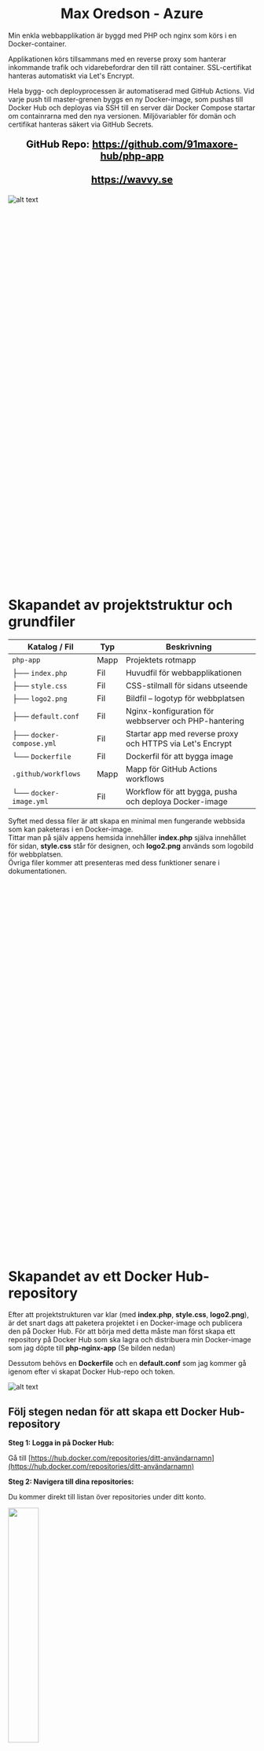 <h1 align="center">Max Oredson - Azure</h1>

Min enkla webbapplikation är byggd med PHP och nginx som körs i en Docker-container.

Applikationen körs tillsammans med en reverse proxy som hanterar inkommande trafik och vidarebefordrar den till rätt container. SSL-certifikat hanteras automatiskt via Let's Encrypt.

Hela bygg- och deployprocessen är automatiserad med GitHub Actions. Vid varje push till master-grenen byggs en ny Docker-image, som pushas till Docker Hub och deployas via SSH till en server där Docker Compose startar om containrarna med den nya versionen. Miljövariabler för domän och certifikat hanteras säkert via GitHub Secrets.

<p align="center" style="font-size: 20px; color: black;">
  <strong>GitHub Repo:</strong>
  <a href="https://github.com/91maxore-hub/php-app" style="color: black; font-weight: bold;">
    https://github.com/91maxore-hub/php-app
  </a>
  <br><br>
  <a href="https://wavvy.se" style="color: black; font-weight: bold;">
    https://wavvy.se
  </a>
</p>

![alt text](image-20.png)

<div style="margin-top: 800px;"></div>

# Skapandet av projektstruktur och grundfiler

| Katalog / Fil            | Typ  | Beskrivning                                               |
| ------------------------ | ---- | --------------------------------------------------------- |
| `php-app`                | Mapp | Projektets rotmapp                                        |
| ├── `index.php`          | Fil  | Huvudfil för webbapplikationen                            |
| ├── `style.css`          | Fil  | CSS-stilmall för sidans utseende                          |
| ├── `logo2.png`          | Fil  | Bildfil – logotyp för webbplatsen                         |
| ├── `default.conf`       | Fil  | Nginx-konfiguration för webbserver och PHP-hantering      |
| ├── `docker-compose.yml` | Fil  | Startar app med reverse proxy och HTTPS via Let's Encrypt |
| └── `Dockerfile`         | Fil  | Dockerfil för att bygga image                             |
| `.github/workflows`      | Mapp | Mapp för GitHub Actions workflows                         |
| └── `docker-image.yml`   | Fil  | Workflow för att bygga, pusha och deploya Docker-image    |

Syftet med dessa filer är att skapa en minimal men fungerande webbsida som kan paketeras i en Docker-image.  
Tittar man på själv appens hemsida innehåller **index.php** själva innehållet för sidan, **style.css** står för designen, och **logo2.png** används som logobild för webbplatsen.  
Övriga filer kommer att presenteras med dess funktioner senare i dokumentationen.

<div style="margin-top: 800px;"></div>

# Skapandet av ett Docker Hub-repository

Efter att projektstrukturen var klar (med **index.php**, **style.css**, **logo2.png**), är det snart dags att paketera projektet i en Docker-image och publicera den på Docker Hub.
För att börja med detta måste man först skapa ett repository på Docker Hub som ska lagra och distribuera min Docker-image som jag döpte till **php-nginx-app** (Se bilden nedan)

Dessutom behövs en **Dockerfile** och en **default.conf** som jag kommer gå igenom efter vi skapat Docker Hub-repo och token.

![alt text](image.png)

## Följ stegen nedan för att skapa ett **Docker Hub-repository**

**Steg 1: Logga in på Docker Hub:**

Gå till [https://hub.docker.com/repositories/ditt-användarnamn](https://hub.docker.com/repositories/ditt-användarnamn)

**Steg 2: Navigera till dina repositories:**

Du kommer direkt till listan över repositories under ditt konto. 

<div style="page-break-inside: avoid;">
  <img src="image-15.png" style="width:35%">
</div>

**Steg 3: Skapa ett nytt repository:**

Klicka på **"Create a Repository"** längst bort till höger.

![alt text](image-16.png)

**Steg 4: Fyll i repository-information:**

- **Repository Name:** Ange ett namn för ditt repo, t.ex. `php-app` kommer bli **ditt-användarnamn**/`php-app` senare när du ska bygga och pusha Docker-image  
- **Visibility:** Välj om ditt repo ska vara **Public** eller **Private**  
- **Description:** Lägg till en kort beskrivning av vad repot innehåller  
- Klicka på **"Create"**

![alt text](image-17.png)

<div style="margin-top: 380px;"></div>

# Skapandet av Docker Hub-token

### Följ stegen nedan för att skapa en **Docker Hub-token** som senare kommer att sparas som GitHub Secret och användas för autentisering för CI/CD-deployment

**Steg 1: Navigera till Account Settings:**

Klicka på ditt profilnamn uppe till höger → välj **Account Settings**.

![alt text](image-13.png)

<div style="margin-top: 400px;"></div>

**Steg 2: Gå till Personal access tokens:**

I inställningsmenyn, klicka på **"Personal Access Tokens"**.

![alt text](image-14.png)

**Steg 3: Navigera till skapandet av token:**

Klicka på **"Generate New Token"** längst bort till höger.

![alt text](image-18.png)

<div style="margin-top: 400px;"></div>

**Steg 4: Skapa en ny token**

- **Access token description:** Ge token ett namn, t.ex. `Docker Hub-token`
- **Access permissions:** Välj **Read & Write** för att möjliggöra både nedladdning (pull) och uppladdning (push) av images
- Klicka på **"Generate"**

![alt text](image-19.png)

**Steg 5: Kopiera token direkt:**

Kopiera token direkt och spara den säkert. Du kommer **inte** kunna se den igen efteråt. Denna token kommer vi senare spara som en GitHub Secret och använda för CI/CD-deployment för att autentisera mot Docker Hub.

<div style="margin-top: 400px;"></div>

# Skapandet av Dockerfile

Jag skapade därefter en Dockerfile som installerar PHP 8.2 med FPM, nginx, och kopierar in mina applikations-filer från **php-app** (projektmappen) samt en egen nginx-konfiguration.  
**Kortfattat:** en Dockerfile är en fil som beskriver hur ens Docker-image ska byggas.

**Dockerfile** (php-app/Dockerfile) gör följande:

1. Använder officiell PHP 8.2 som grund.
2. Uppdaterar paketlistan och installerar nginx webbserver, sen rensar cache för att hålla image liten.
3. Tar bort standardfiler i nginx webbroot och kopierar in applikationens filer dit.
4. Byter arbetskatalog till webbroot och kopierar en egen nginx-konfigurationsfil.
5. Exponerar port 80 och startar php-fpm i bakgrunden samt nginx i förgrunden för att hantera webbtrafiken.

## 📄 Dockerfile

```Dockerfile
# Använd officiell PHP 8.2 FPM image som bas (PHP med FastCGI Process Manager)
FROM php:8.2-fpm

# Uppdatera paketlistan och installera Nginx webbserver
RUN apt-get update && \
    apt-get install -y nginx && \
    apt-get clean && \
    rm -rf /var/lib/apt/lists/*  # Rensa cache för att hålla image liten

# Ta bort standardfiler i Nginx webbroot för att undvika att visa standardstartsidan
RUN rm -rf /var/www/html/*

# Kopiera applikationens filer från din dator till containerns webbrot
COPY . /var/www/html

# Byt arbetskatalog till webbrot, där index.php ligger
WORKDIR /var/www/html

# Kopiera din egen Nginx-konfiguration till standardplats
COPY default.conf /etc/nginx/sites-available/default

# Exponera port 80 för webbtrafik utanför containern
EXPOSE 80

# Starta php-fpm i bakgrunden och nginx i förgrunden
CMD ["bash", "-c", "php-fpm & nginx -g 'daemon off;'"]
```

<div style="margin-top: 400px;"></div>

# Skapandet av nginx-konfiguration (default.conf)

Jag skapade även **default.conf** som är en typ av nginx-konfigurations fil, där jag konfigurerade nginx att peka på rätt katalog och hantera PHP-filer.
Den styr även hur webbservern hanterar filer och PHP-kod för att säkerställa att webbplatsen fungerar korrekt och säkert.

**default.conf** (php-app/default.conf) gör följande:

1. Lyssnar på port 80 för HTTP-förfrågningar.
2. Redirectar automatiskt HTTP-förfrågningar till HTTPS.
3. Anger webbrot och standardfil (`index.php`).
4. Hanterar förfrågningar och skickar saknade filer till `index.php`.
5. Serverar statiska filer direkt utan PHP.
6. Skickar PHP-filer till PHP-FPM för bearbetning.

## 📄 default.conf

```default.conf
server {
    listen 80;
    server_name localhost;

    # Om förfrågan inte kommer via HTTPS enligt reverse proxy, gör redirect
    if ($http_x_forwarded_proto != "https") {
        return 301 https://$host$request_uri;
    }

    root /var/www/html;
    index index.php index.html;

    location / {
        try_files $uri $uri/ /index.php?$query_string;
    }

    location ~* \.(css|js|jpg|jpeg|png|gif|ico|svg)$ {
        try_files $uri =404;
    }

    location ~ \.php$ {
        include fastcgi_params;
        fastcgi_pass 127.0.0.1:9000;
        fastcgi_index index.php;
        fastcgi_param SCRIPT_FILENAME $document_root$fastcgi_script_name;
    }

    location ~ /\.ht {
        deny all;
    }
}
```

# Byggandet av Docker Image och ladda upp till Docker Hub

### Nu är det dags att gå igenom stegen för att paketera projektet i en Docker-image och publicera den på Docker Hub

**Steg 1: Byggandet av Docker Image**

Jag använde terminalen och angav följande kommando i projektmappen (där appens samtliga filer finns) för att bygga mina applikations-filer till en Docker-image och ge den en tagg.  

**91maxore** = användarnamn  
**php-nginx-app** = repo på Docker Hub

```bash
docker build -t 91maxore/php-nginx-app:latest .
```

**Steg 2: Logga in på Docker Hub**

Logga in på Docker Hub via terminalen:
```bash
docker login
```

Angav mitt användarnamn och lösenord som jag använder till Docker Hub.


**Steg 3: Pusha Docker-image till Docker Hub**

När imagen är byggd och du är inloggad, pusha imagen till Docker Hub med:
```bash
docker push 91maxore/php-nginx-app:latest
```

Detta pushar min nyskapade Docker-image till Docker Hub och är redo för användning.  
Nu ligger den på Docker Hub:

🔗 https://hub.docker.com/repository/docker/91maxore/php-nginx-app/

**Steg 4: Testa containern lokalt**  
Innan vi går vidare behöver vi först testa att containern fungerar som den ska, och därmed testar vi den lokalt först.  Så jag började med att testköra den med:
```bash
docker run -d -p 8080:80 91maxore/php-nginx-app:latest
```

**Notera:** Att den mappar port 80 inne i containern (där nginx kör) till port 8080 lokalt på min dator.

**Steg 5: Kontrollera att containern körs**  
För att se om containern är igång kan du använda:

```bash
docker ps
```

Detta borde returneras med din container, ex. **91maxore/php-nginx-app** i mitt fall.

Sedan kunde jag öppna webappen i webbläsaren via:
```bash
http://localhost:8080
```

Där laddades min PHP-webapp utan konstigheter. Se bild nedan.

![alt text](image-1.png)

<div style="margin-top: 400px;"></div>

# Köra i en Container Host

Efter att jag byggt och laddat upp Docker-imagen till Docker Hub, samt testat dess funktionalitet lokalt på datorn (som du kan läsa ovan)  Så är nästa steg att få en Azure VM att köra containern, så att appen kan nås därifrån via sitt publika IP hela tiden.

**Konfiguration av Container Host**

| **Parameter**  | **Värde**                          |
| -------------- | ---------------------------------- |
| **Namn**       | PHP-APP-VM                         |
| **Region**     | North Europe                       |
| **Image**      | Ubuntu Server 22.04 LTS – x64 Gen2 |
| **Storlek**    | Standard\_B1s (1 vCPU, 1 GiB RAM)  |
| **Publikt IP** | 4.231.236.186                      |

**Port 80** - Används för att ta emot inkommande HTTP-trafik.  
**Port 443** - Används för att ta emot inkommande HTTPS-trafik (krypterad webbtrafik via SSL/TLS).  
**Port 22** - Används för att möjliggöra fjärrinloggning via SSH (GitHub Actions) för deployment av Docker-image till servern.  

**Steg 1: Logga in på servern via SSH:**
```bash
ssh -i ~/Downloads/php-VM_key.pem azureuser@4.231.236.186
```

**Steg 2: Installera Docker:**
```bash
sudo apt update
sudo apt install docker.io -y
```

**Steg 3: Dra ner din Docker-image från Docker Hub**  
På din container host (Azure VM) kör detta kommando för att hämta din image:
```bash
docker pull 91maxore/php-nginx-app:latest
```

<div style="margin-top: 400px;"></div>

**Steg 4: Kör containern**  
Starta containern och exponera port 80 så att appen blir tillgänglig på serverns port 80 genom att ange följande:
```bash
docker run -d --name php-nginx-app -p 80:80  91maxore/php-nginx-app:latest
```

**--name** gör så att du enkelt kan namnge din container så du enklare kan hålla koll på vilken container som är vad

**Notera:** Att jag inte behövde utföra docker login eftersom docker-imagen är publik.
Dessutom kör vi containern på port 80 så att man slipper ange porten efter ip-adressen. (ex. http://4.231.236.186)

**Steg 5: Kontrollera att containern körs**  
För att se om containern är igång kan du använda:

```bash
docker ps
```

Du ser då något liknande:

![alt text](image-3.png)

Nu har jag dock flera container som körs eftersom jag kör reverse proxy + HTTPS/SSL. Men dit kommer vi senare, men du förstår poängen.

**Tips:**

För att stoppa, starta och ta bort containern, kan du utföra följande:
```bash
docker stop php-nginx-app (eller container-id)
docker start php-nginx-app (eller container-id)
docker rm php-nginx-app (eller container-id)
```

Du bör se din container **php-nginx-app** (eller det du namngav din container ovan efter **--name**)

<div style="margin-top: 400px;"></div>

**Steg 6: Testa appens funktionalitet**  
Gå till serverns publika IP-adress i webbläsaren:
```bash
http://4.231.236.186
```

![alt text](image-2.png)

**Notera:** Att appen körs nu i en Docker-container på min container-host och är åtkomlig via dess publika IP.

**Det är viktigt att notera att port 80 (för HTTP) och/eller port 443 (för HTTPS) behöver vara öppen i brandväggen på Azure för att sidan ska kunna nås.**
**Tänk på att du kan behöva använda sudo om du inte har root-permissions.**

<div style="margin-top: 400px;"></div>

# 🌐 Domän istället för publikt IP (wavvy.se via Loopia)

För att göra webappen tillgänglig via ett eget domännamn, valde jag att koppla min domän **wavvy.se** som jag köpt via Loopia, till container-hosten istället för att använda dess publik IP-adress direkt. Främst eftersom jag inte vill exponera serverns publika IP.

Jag loggade in på Loopia och gick till DNS-inställningarna för domänen. Där uppdaterade jag A-posten så att wavvy.se pekar på min servers publika IP-adress. Efter en stund kunde appen nås via http://wavvy.se

![alt text](image-4.png)

<div style="margin-top: 400px;"></div>

# 🔁 Reverse Proxy och HTTPS med Docker + Let's Encrypt

För att säkra min webbapp och göra den tillgänglig via HTTPS, satte jag upp en reverse proxy med automatiskt SSL-certifikat från Let's Encrypt.

**Jag använder tre containrar:**

1. Min **php-nginx-app** (från Docker Hub) - namngav den **my-php-app**
2. **nginx-proxy** – reverse proxy som lyssnar på trafik och omdirigerar till rätt container
3. **nginx-proxy-acme** – genererar och hanterar SSL-certifikat automatiskt

**Steg 1: Skapa en mapp för projektet på container-hosten**

Jag började med att skapa en mapp som heter **nginx-reverse-proxy** för appen som kommer ligga placerad på container-hosten (Azure VM).  Den kommer att användas för att lagra **docker-compose.yml** och tillhörande filer till HTTPS (Let's Encrypt) som certs etc.

```bash
mkdir -p ~/nginx-reverse-proxy
cd ~/nginx-reverse-proxy
```

**Steg 2: Skapa docker-compose.yml**

**Docker Compose-filen** (php-app/docker-compose.yml) gör följande:

1. Startar en PHP + nginx-app med miljövariabler för domän och certifikat.
2. Startar en nginx reverse proxy för att hantera trafik och SSL.
3. Startar en tjänst som automatiskt fixar och förnyar SSL-certifikat.
4. Delar volymer för certifikat och konfiguration mellan tjänsterna.
5. Kopplar ihop allt i ett gemensamt Docker-nätverk.  

Jag placerade **docker-compose.yml** i samma mapp som vi skapade i förgående steg (**nginx-reverse-proxy**) med följande innehåll som definierade alla tre containrar:

<div style="margin-top: 400px;"></div>

## 📄 docker-compose.yml

```yaml
version: '3'

services:
  app:
    image: 91maxore/php-nginx-app:latest
    container_name: my-php-app
    restart: unless-stopped
    expose:
      - "80"
    environment:
      - VIRTUAL_HOST=${VIRTUAL_HOST}
      - LETSENCRYPT_HOST=${LETSENCRYPT_HOST}
      - LETSENCRYPT_EMAIL=${LETSENCRYPT_EMAIL}
    networks:
      - webnet

  reverse-proxy:
    image: jwilder/nginx-proxy
    container_name: nginx-proxy
    restart: unless-stopped
    ports:
      - "80:80"
      - "443:443"
    volumes:
      - /var/run/docker.sock:/tmp/docker.sock:ro
      - ./certs:/etc/nginx/certs:ro
      - ./vhost.d:/etc/nginx/vhost.d
      - ./html:/usr/share/nginx/html
    networks:
      - webnet

  letsencrypt:
    image: jrcs/letsencrypt-nginx-proxy-companion
    container_name: nginx-proxy-acme
    restart: unless-stopped
    environment:
      - NGINX_PROXY_CONTAINER=nginx-proxy
    volumes:
      - /var/run/docker.sock:/var/run/docker.sock:ro
      - ./certs:/etc/nginx/certs:rw
      - ./vhost.d:/etc/nginx/vhost.d
      - ./html:/usr/share/nginx/html
    networks:
      - webnet

networks:
  webnet:
    driver: bridge
```

**Steg 4: Starta containers**

Kör följande för att dra ner och starta alla containrar:
```bash
docker-compose pull
```
![alt text](image-6.png)

```bash
docker-compose up -d
```
![alt text](image-7.png)

**Steg 5: Kontrollera att allt fungerar**

Surfa in på domänen och testa ifall HTTPS/SSL fungerar i webbläsaren:
```bash
https://wavvy.se
```

![alt text](image-9.png)

Vi kan därmed granska att appen fungerar som den ska med HTTPS/SSL. Du kan även se på bilden att **anslutningen är säker** och att **certifikatet är giltigt.**

Allt detta kommer sedan CI/CD via GitHub Actions lösa automatiskt via sin deployment-image, men vi testkör först dess funktionalitet för att se att allt fungerar som det ska.

<div style="margin-top: 400px;"></div>

# 🔒 Automatisk HTTPS med miljövariabler

För att konfigurera SSL och domännamnet använde jag tre miljövariabler som app-containern läser in: (under **environment**-delen i docker-compose.yml)

1. **VIRTUAL_HOST** – domännamnet (wavvy.se)
2. **LETSENCRYPT_HOST** – domännamnet som certifikatet ska utfärdas för (wavvy.se)
3. **LETSENCRYPT_EMAIL** – min e-postadress för Let's Encrypt (91maxore@gafe.molndal.se)

Dessa värden sattes i en .env-fil, som senare under CI/CD kommer att genereras automatiskt av GitHub Actions under deployment.  
Filen placeras i **nginx-reverse-proxy**-mappen som allt som rör docker/reverse proxy-konfiguration på container-hosten.

![alt text](image-12.png)

# 🚀 Automatiserad deployment med GitHub Actions

För att förenkla hela automatiseringsprocessen byggde och pushade jag min Docker-image automatiskt via GitHub Actions, och deployade den sedan direkt till servern via SSH. Allt detta kommer ske via min **docker-image.yml**

**Steg 1. Initiera Git-repo**  
Öppna terminalen och bege dig till projektmappen där appens filer ligger på din lokala dator ex.

```bash
cd ~/php-app
```

**Steg 2: Initiera ett nytt Git-repo och gör första commit direkt:**
```bash
git init && git add . && git commit -m "CI/CD Pipeline - Första commit"
```
<div style="margin-top: 400px;"></div>

**Steg 3: Skapa GitHub-repo**  
Bege dig över till ditt GitHub-konto och skapa ett nytt repo på GitHub. (jag döpte min till **php-app2** enbart för att demonstrera)
Efter att du skapat ditt repo kommer du bli hänvisad till följande instruktioner som du kan se nedan på bilden. Kopiera **Quick setup**-länken och följ vidare instruktionerna på mitt nästa steg.

![alt text](image-8.png)

**Steg 4: Anslut lokalt repo till GitHub och gör första pushen**
```bash
git remote add origin git@github.com:91maxore-hub/php-app.git (ersätt med quick-setup länken)
git branch -M master (eller main)
git push -u origin master (eller main)
```

Jag har nu initierat GitHub-repot och det är redo att användas för CI/CD-deployments.

**Steg 5. Skapa GitHub Actions workflow**  
Nästa steg är att skapa en **docker-image.yml** för upprätthålla en CI/CD.  
Så skapa mappen och workflow-filen enligt strukturen som nedan:

```bash
mkdir -p .github/workflows
```

<div style="margin-top: 400px;"></div>

**Workflow-filen** (.github/workflows/docker-image.yml) gör följande:

1. Klona repot från GitHub
2. Loggar in på Docker Hub
3. Bygger Docker-imagen
4. Pushar den till Docker Hub
5. Ansluter till servern via SSH
6. Skapar .env-fil på container-hosten med hjälp av GitHub Secrets
7. Uppdaterar och startar containrarna med Docker Compose  
(Kör **docker-compose pull** och **docker-compose up -d** för att rulla ut den nya imagen)

<div style="margin-top: 800px;"></div>

## 📄 docker-image.yml

```yaml
name: Bygg och pusha Docker-image

on:
  push:
    branches: [ "master" ]

jobs:
  build-and-push:
    runs-on: ubuntu-latest

    steps:
      - name: 🛒 Klona repo
        uses: actions/checkout@v3

      - name: 🐳 Logga in på Docker Hub
        uses: docker/login-action@v2
        with:
          username: ${{ secrets.DOCKERHUB_USERNAME }}
          password: ${{ secrets.DOCKERHUB_TOKEN }}

      - name: 🔨 Bygg Docker-image
        run: |
          docker build -t 91maxore/php-nginx-app:latest .

      - name: 📤 Pusha till Docker Hub
        run: |
          docker push 91maxore/php-nginx-app:latest

      - name: 🚀 Deploya till server
        uses: appleboy/ssh-action@v0.1.7
        with:
          host: ${{ secrets.SERVER_HOST }}
          username: ${{ secrets.SERVER_USER }}
          key: ${{ secrets.SERVER_SSH_KEY }}
          script: |
            cd /home/azureuser/nginx-reverse-proxy

            # Skapa/skriv över .env-fil med hemliga variabler
            echo "VIRTUAL_HOST=${{ secrets.VIRTUAL_HOST }}" > .env
            echo "LETSENCRYPT_HOST=${{ secrets.LETSENCRYPT_HOST }}" >> .env
            echo "LETSENCRYPT_EMAIL=${{ secrets.LETSENCRYPT_EMAIL }}" >> .env

            # Starta om containrarna, docker-compose läser nu variabler från .env-filen
            sudo docker-compose pull
            sudo docker-compose up -d
```

<div style="margin-top: 400px;"></div>

# 🔒 Så här lägger du till en GitHub Secret

1. Öppna ditt repo på GitHub (ex. https://github.com/91maxore-hub/php-app)
2. Navigera till fliken **Settings**
3. Navigera till **Secrets and variables → Actions**
4. Klicka på **"New repository secret"**
5. Fyll i:
  * **Name** – t.ex. `SERVER_HOST`
  * **Secret** – `4.231.236.186`
6. Spara med **"Add secret"**

Enligt bästa praxis ska inga känsliga värden, såsom IP-adresser, domännamn, SSH-nycklar eller e-postadresser etc. hårdkodas i koden. Istället lagras desssa uppgifter säkert som GitHub Secrets i repot för att skydda dem från obehörig åtkomst och för att underlätta säker hantering.

# 🔒 GitHub Secrets-konfigurationer

![alt text](image-5.png)

<div style="margin-top: 400px;"></div>

# 🔒 GitHub Secrets-tabell

| 🔒 **Secret**        | 💬 **Beskrivning / Värde**                                                            |
| -------------------- | -------------------------------------------------------------------------------------- |
| `DOCKERHUB_USERNAME` | **Användarnamn för Docker Hub** – `91maxore`                                           |
| `DOCKERHUB_TOKEN`    | **Access token för Docker Hub**                                                        |
| `SERVER_HOST`        | **Serverns IP-adress** – `4.231.236.186`                                               |
| `SERVER_USER`        | **Användare för SSH-anslutning till servern** – `azureuser`                            |
| `SERVER_SSH_KEY`     | **Privat SSH-nyckel** – används av GitHub Actions för att logga in på servern via SSH  |
| `VIRTUAL_HOST`       | **Domännamn för webbappen** – `wavvy.se`                                               |
| `LETSENCRYPT_HOST`   | **Domän för SSL-certifikat (Let's Encrypt)** – `wavvy.se`                              |
| `LETSENCRYPT_EMAIL`  | **E-postadress för certifikatregistrering och förnyelse** – `91maxore@gafe.molndal.se` |

**Steg 5: Lägg till workflow och pusha**  
För att kontrollera att workflow-filen och CI/CD-deploymen­t fungerar korrekt, pusha ändringarna i ett steg:
```bash
git add .github/workflows/docker-image.yml && git commit -m "Lägg till GitHub Actions workflow för CI/CD" && git push origin master
```

**Steg 6: Pusha ändringar till GitHub**  
För att sedan varje gång pusha ändringar som du gör i filer ange följande kommando:
```bash
git add . && git commit -m "CI/CD Pipeline" && git push origin master
```

Detta kommer endast pusha ändrade filer till GitHub och därifrån utgöra en CI/CD-automatiserings deployment så att Docker-imagen alltid håller sig uppdaterad, och därav samma med container-hosten som hostar appen.


<div style="margin-top: 400px;"></div>

**Steg 7: Verifiering av CI/CD funktionalitet**  
Gå till ditt GitHub-repo, till exempel:  
**https://github.com/91maxore-hub/php-app** och granska resultatet. (byt ut mot ditt repo)

Navigera sedan till fliken **Actions**.

Om CI/CD är korrekt konfigurerat bör du se att de senaste körningarna är markerade med en **grön bock** som nedan:  

![alt text](image-10.png)

Dessutom en **status** som visar **Success**.  Exempel på ett lyckat arbetsflöde:

**build-and-push — Success**

![alt text](image-11.png)


# ✅ Resultat

Efter att allt var uppsatt och CI/CD-deployment gick igenom kunde jag gå till:
🔗 https://wavvy.se

Min PHP-webapp laddas med giltigt SSL-certifikat, automatisk HTTPS och reverse proxy som hanterar trafiken smidigt.
Allt detta sker helt automatiskt – både deployment och certifikatförnyelse.

**Om man tittar på kravspecifikationen för uppgiften så är samtliga steg uppfyllda:**  
✅ Skapa en enkel webapp som du paketerar som en Docker-image  
✅ Laddar upp på Docker Hub  
✅ Körs i en Container Host  
✅ Använd Github Actions för att automatisera procesen  

# Användningen av Infrastructure as Code (IaC)

Jag använder Infrastructure as Code (IaC) genom att definiera applikationens infrastruktur med kod, främst med hjälp av Docker. Detta gör att applikationen kan köras likadant oavsett miljö.

Jag använder också GitHub Actions för att automatisera hela deployment-processen. När jag pushar till master-branchen byggs en Docker‑image automatiskt och deployas till min server via SSH. Det lagras inga hårdkodade värden i min kod som domännamn och SSH-nycklar, utan alla värden hanteras säkert med GitHub Secrets.

På så sätt är delar av infrastrukturen – främst allt som rör Docker - som containrar, webbserver och certifikat – definierade och hanterade genom kod. Detta gör det enklare att uppdatera miljön utan att göra allt manuellt.

<div style="margin-top: 800px;"></div>

# 🔒 Användning av säkerhet

1. **Inga hårdkodade värden i koden**  
   Alla känsliga uppgifter (som Docker Hub-inloggning och SSH-nycklar etc.) lagras säkert som **GitHub Secrets**, vilket gör att de aldrig syns i koden.

2. **Tvingad HTTPS**  
   nginx-konfiguration ser till att alla besökare automatiskt omdirigeras till **HTTPS** ifall dom försöker surfa in via http://wavvy.se vilket skyddar kommunikationen mellan användare och server, istället kommer dom omdirigeras till https://wavvy.se

3. **Automatiska SSL-certifikat**  
   Jag använder **Let's Encrypt** för att automatiskt få och förnya **SSL-certifikat**, utan manuell hantering.

4. **Reverse proxy**  
   Jag använder en **reverse proxy** som hanterar all inkommande trafik och kopplar rätt domän till rätt container – på ett säkert sätt.

5. **Isolerade Docker-containrar**  
   Applikationen körs i **Docker-containrar**, vilket gör att varje tjänst är isolerad från resten av systemet.

6. **Säker kommunikation mellan containrar via Docker-nätverk**  
   Alla tjänster är kopplade till samma isolerade Docker-nätverk (webnet), vilket gör att intern trafik sker privat och inte exponeras utanför container-hosten.

7. **Endast nödvändiga portar**  
   För att minska hoten utifrån är endast portarna 22 (SSH), 80 (HTTP) och 443 (HTTPS) öppna på container-hosten. Alla andra portar är stängda enligt bästa praxis, vilket begränsar exponeringen av tjänster och förbättrar säkerheten.

8. **Säker CI/CD-deployment**  
   Uppdatering av servern sker via **automatisk och säker SSH-anslutning** direkt från GitHub Actions, utan behov av manuell inloggning.

9. **Automatiska image-uppdateringar via CI/CD**  
   CI/CD-pipeline bygger och pushar en ny Docker-image varje gång kod ändras, vilket gör att du alltid kör den senaste versionen.

Anledningen till varför jag inte är behov av en **Bastion-host** är för att all serveruppdatering och deployment sker automatiskt genom GitHub Actions via CI/CD med säker SSH-nyckelautentisering.